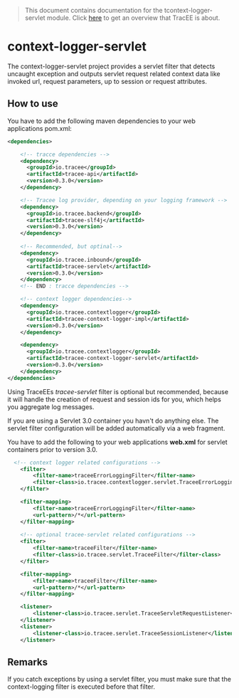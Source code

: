 > This document contains documentation for the tcontext-logger-servlet module. Click [here](/README.md) to get an overview that TracEE is about.

# context-logger-servlet

The context-logger-servlet project provides a servlet filter that detects uncaught exception and outputs servlet request related context data like invoked url, request parameters, up to session or request attributes. 

## How to use
You have to add the following maven dependencies to your web applications pom.xml:

```xml
<dependencies>

    <!-- tracce dependencies -->
    <dependency>
      <groupId>io.tracee</groupId>
      <artifactId>tracee-api</artifactId>
      <version>0.3.0</version>
    </dependency>

    <!-- Tracee log provider, depending on your logging framework -->
    <dependency>
      <groupId>io.tracee.backend</groupId>
      <artifactId>tracee-slf4j</artifactId>
      <version>0.3.0</version>
    </dependency>
        
    <!-- Recommended, but optinal-->
    <dependency>
      <groupId>io.tracee.inbound</groupId>
      <artifactId>tracee-servlet</artifactId>
      <version>0.3.0</version>
    </dependency>
    <!-- END : tracce dependencies -->

    <!-- context logger dependencies-->    
    <dependency>
      <groupId>io.tracee.contextlogger</groupId>
      <artifactId>tracee-context-logger-impl</artifactId>
      <version>0.3.0</version>
    </dependency>

    <dependency>
      <groupId>io.tracee.contextlogger</groupId>
      <artifactId>tracee-context-logger-servlet</artifactId>
      <version>0.3.0</version>
    </dependency>
</dependencies>
```

Using TraceEEs *tracee-servlet* filter is optional but recommended, because it will handle the creation of request and session ids for you, which helps you aggregate log messages.

If you are using a Servlet 3.0 container you havn't do anything else. The servlet filter configuration will be added automatically via a web fragment.

You have to add the following to your web applications **web.xml** for servlet containers prior to version 3.0.

```xml
  <!-- context logger related configurations -->
	<filter>
		<filter-name>traceeErrorLoggingFilter</filter-name>
		<filter-class>io.tracee.contextlogger.servlet.TraceeErrorLoggingFilter</filter-class>
	</filter>

	<filter-mapping>
		<filter-name>traceeErrorLoggingFilter</filter-name>
		<url-pattern>/*</url-pattern>
	</filter-mapping>
	
	<!-- optional tracee-servlet related configurations -->
	<filter>
		<filter-name>traceeFilter</filter-name>
		<filter-class>io.tracee.servlet.TraceeFilter</filter-class>
	</filter>

	<filter-mapping>
		<filter-name>traceeFilter</filter-name>
		<url-pattern>/*</url-pattern>
	</filter-mapping>

	<listener>
		<listener-class>io.tracee.servlet.TraceeServletRequestListener</listener-class>
	</listener>
	<listener>
		<listener-class>io.tracee.servlet.TraceeSessionListener</listener-class>
	</listener>
```

## Remarks
If you catch exceptions by using a servlet filter, you must make sure that the context-logging filter is executed before that filter.
